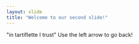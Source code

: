```yaml
---
layout: slide
title: "Welcome to our second slide!"
---
```

"in tartiflette I trust"
Use the left arrow to go back!
